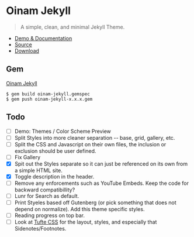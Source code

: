# Oinam Jekyll

> A simple, clean, and minimal Jekyll Theme.

- [Demo & Documentation](https://oinam.github.io/oinam-jekyll/)
- [Source](https://github.com/oinam/oinam-jekyll)
- [Download](https://github.com/oinam/oinam-jekyll/archive/refs/heads/main.zip)

## Gem

[Oinam Jekyll](https://rubygems.org/gems/oinam-jekyll)

```
$ gem build oinam-jekyll.gemspec
$ gem push oinam-jekyll-x.x.x.gem
```

## Todo

- [ ] Demo: Themes / Color Scheme Preview
- [ ] Split Styles into more cleaner separation -- base, grid, gallery, etc.
- [ ] Split the CSS and Javascript on their own files, the inclusion or exclusion should be user defined.
- [ ] Fix Gallery
- [x] Spit out the Styles separate so it can just be referenced on its own from a simple HTML site.
- [x] Toggle description in the header.
- [ ] Remove any enforcements such as YouTube Embeds. Keep the code for backward compatibillity?
- [ ] Lunr for Search as default.
- [ ] Print Styeles based off Gutenberg (or pick something that does not depend on normalize). Add this theme specific styles.
- [ ] Reading progress on top bar.
- [ ] Look at [Tufte CSS](https://edwardtufte.github.io/tufte-css/) for the layout, styles, and especially that Sidenotes/Footnotes.